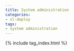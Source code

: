 ```yaml
---
title: System administration
categories:
- xl-deploy
tags:
- system administration
---
```


{% include tag_index.html %}
